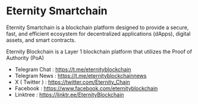 # Eternity Smartchain 

Eternity Smartchain is a blockchain platform designed to provide a secure, fast, and efficient ecosystem for decentralized applications (dApps), digital assets, and smart contracts.

Eternity Blockchain is a Layer 1 blockchain platform that utilizes the Proof of Authority (PoA)

- Telegram Chat : https://t.me/eternityblockchain
- Telegram News : https://t.me/eternityblockchainnews
- X ( Twitter ) : https://twitter.com/Eternity_Chain
- Facebook : https://www.facebook.com/eternityblockchain
- Linktree : https://linktr.ee/EternityBlockchain